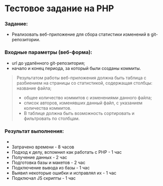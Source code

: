 # Тестовое задание на PHP

### Задание:
  - Реализовать веб-приложение для сбора статистики изменений в git-репозитории.

### Входные параметры (веб-форма):
  - url до удалённого git-репозитория;
  - начало и конец периода, за который были созданы коммиты.

> Результатом работы веб-приложения должна быть таблица с разбиением на страницы со статистикой, содержащая столбцы:
> название файла;
> - общее количество коммитов с изменениями данного файла;
> - список авторов, изменявших данный файл, с указанием количества коммитов.
> - В таблице должна быть возможность сортировать и фильтровать по столбцам.

### Результат выполнения:

- [Тестовое приложение]:http://phpclient.kriscoon.lclients.ru/
- Затрачено времени - 8 часов
- Подход к делу, вспомнил как работать с PHP - 1 час
- Получение данных - 2 час
- Подготовка базы и макетов - 2 час
- Подключение вывода из базы - 1 час
- Выявил некоторые ошибки и исправлял их - 1 час
- Подключал JS скрипты - 1 час